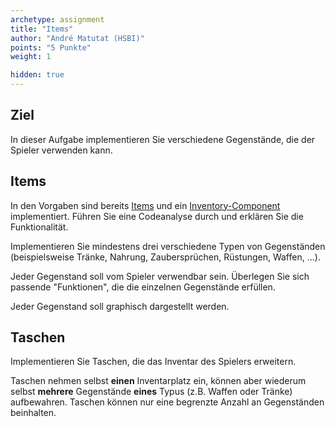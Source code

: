 ```yaml
---
archetype: assignment
title: "Items"
author: "André Matutat (HSBI)"
points: "5 Punkte"
weight: 1

hidden: true
---
```


## Ziel

In dieser Aufgabe implementieren Sie verschiedene Gegenstände, die der Spieler verwenden
kann.

## Items

In den Vorgaben sind bereits
[Items](https://github.com/Programmiermethoden/Dungeon/tree/master/game/src/ecs/items) und
ein
[Inventory-Component](https://github.com/Programmiermethoden/Dungeon/blob/master/game/src/ecs/components/InventoryComponent.java)
implementiert. Führen Sie eine Codeanalyse durch und erklären Sie die Funktionalität.

Implementieren Sie mindestens drei verschiedene Typen von Gegenständen (beispielsweise
Tränke, Nahrung, Zaubersprüchen, Rüstungen, Waffen, ...).

Jeder Gegenstand soll vom Spieler verwendbar sein. Überlegen Sie sich passende "Funktionen",
die die einzelnen Gegenstände erfüllen.

Jeder Gegenstand soll graphisch dargestellt werden.

## Taschen

Implementieren Sie Taschen, die das Inventar des Spielers erweitern.

Taschen nehmen selbst **einen** Inventarplatz ein, können aber wiederum selbst **mehrere**
Gegenstände **eines** Typus (z.B. Waffen oder Tränke) aufbewahren. Taschen können nur eine
begrenzte Anzahl an Gegenständen beinhalten.

